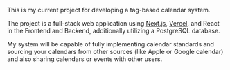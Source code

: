 This is my current project for developing a tag-based calendar system.

The project is a full-stack web application using [Next.js](https://nextjs.org), [Vercel](https://vercel.com/), and React in the Frontend and Backend, additionally utilizing a PostgreSQL database.

My system will be capable of fully implementing calendar standards and sourcing your calendars from other sources (like Apple or Google calendar) and also sharing calendars or events with other users.
